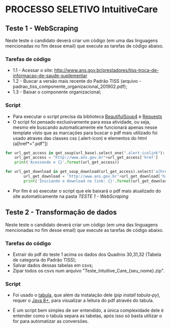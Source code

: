 # PROCESSO SELETIVO IntuitiveCare

## __Teste 1 - WebScraping__

Neste teste o candidato deverá criar um código (em uma das linguagens mencionadas no fim desse email) que execute as tarefas de código abaixo.  

### __Tarefas de código__

- 1.1 - Acessar o site: <http://www.ans.gov.br/prestadores/tiss-troca-de-informacao-de-saude-suplementar>
- 1.2 - Buscar a versão mais recente do Padrão TISS (arquivo - padrao_tiss_componente_organizacional_201902.pdf);
- 1.3 - Baixar o componente organizacional;

### __Script__

- Para executar o script precisa da biblioteca [BeautifulSoup4](https://pypi.org/project/beautifulsoup4/) e [Requests](https://pypi.org/project/requests/)
- O script foi pensado exclusivamente para essa atividade, ou seja, mesmo ele buscando automaticamente ele funcionará apenas nesse template visto que as marcações para buscar o pdf mais utilizado foi usado atraves das classes css (.alert-icon) e elementos do html (a[href*=".pdf"])

```python
for url_get_access in get_soup(url_base).select_one(".alert-icolink"):
    url_get_access = "http://www.ans.gov.br"+url_get_access['href']
    print('Acessando o {}'.format(url_get_access))

for url_get_download in get_soup_download(url_get_access).select('a[href*=".pdf"]'):
        url_get_download = 'http://www.ans.gov.br'+url_get_download['href']
        print('Iniciando o download no link: {}'.format(url_get_download))
```

- Por fim é só executar o script que ele baixará o pdf mais atualizado do site automaticamente na pasta *TESTE 1 - WebScraping*

## __Teste 2 - Transformação de dados__

Neste teste o candidato deverá criar um código (em uma das linguagens mencionadas no fim desse email) que execute as tarefas de código abaixo.

### __Tarefas do código__

- Extrair do pdf do teste 1 acima os dados dos Quadros 30,31,32 (Tabela de categoria do Padrão TISS);
- Salvar dados dessas tabelas em csvs;
- Zipar todos os csvs num arquivo "Teste_Intuitive_Care_{seu_nome}.zip".

### __Script__

- Foi usado o [tabula](https://pypi.org/project/tabula-py/), que além da instalação dele (*pip install tabula-py*), requer o [Java 8+](https://www.java.com/pt-BR/download/ie_manual.jsp?locale=pt_BR), para visualizar a leitura do pdf através do tabula.

- É um script bem simples de ser entendido, a única complexidade dele é entender como o tabula separa as tabelas, após isso só basta utilizar o for para automatizar as conversões.
